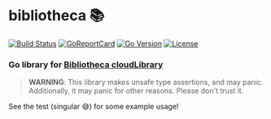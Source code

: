# bibliotheca 📚
[![Build Status](https://github.com/JJTech0130/bibliotheca/actions/workflows/go.yml/badge.svg)](https://github.com/JJTech0130/bibliotheca/actions/workflows/go.yml)
[![GoReportCard](https://goreportcard.com/badge/github.com/JJTech0130/bibliotheca)](https://goreportcard.com/report/github.com/JJTech0130/bibliotheca)
[![Go Version](https://img.shields.io/github/go-mod/go-version/JJTech0130/bibliotheca.svg)](https://github.com/JJTech0130/bibliotheca/blob/master/go.mod)
[![License](https://img.shields.io/github/license/JJTech0130/bibliotheca.svg)](https://github.com/JJTech0130/bibliotheca/blob/master/LICENSE)

### Go library for [Bibliotheca cloudLibrary](https://www.yourcloudlibrary.com/)
> **WARNING**: This library makes unsafe type assertions, and may panic. Additionally, it may panic for other reasons. Please don't trust it.

See the test (singular 😅) for some example usage!
